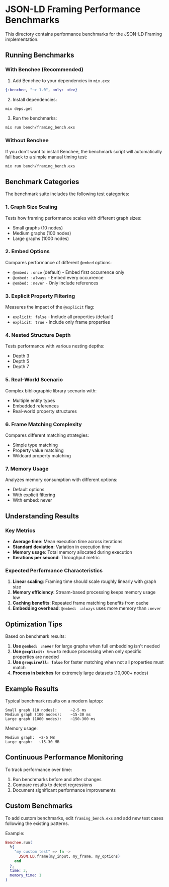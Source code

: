 # JSON-LD Framing Performance Benchmarks

This directory contains performance benchmarks for the JSON-LD Framing implementation.

## Running Benchmarks

### With Benchee (Recommended)

1. Add Benchee to your dependencies in `mix.exs`:

```elixir
{:benchee, "~> 1.0", only: :dev}
```

2. Install dependencies:

```bash
mix deps.get
```

3. Run the benchmarks:

```bash
mix run bench/framing_bench.exs
```

### Without Benchee

If you don't want to install Benchee, the benchmark script will automatically fall back to a simple manual timing test:

```bash
mix run bench/framing_bench.exs
```

## Benchmark Categories

The benchmark suite includes the following test categories:

### 1. **Graph Size Scaling**
Tests how framing performance scales with different graph sizes:
- Small graphs (10 nodes)
- Medium graphs (100 nodes)
- Large graphs (1000 nodes)

### 2. **Embed Options**
Compares performance of different `@embed` options:
- `@embed: :once` (default) - Embed first occurrence only
- `@embed: :always` - Embed every occurrence
- `@embed: :never` - Only include references

### 3. **Explicit Property Filtering**
Measures the impact of the `@explicit` flag:
- `explicit: false` - Include all properties (default)
- `explicit: true` - Include only frame properties

### 4. **Nested Structure Depth**
Tests performance with various nesting depths:
- Depth 3
- Depth 5
- Depth 7

### 5. **Real-World Scenario**
Complex bibliographic library scenario with:
- Multiple entity types
- Embedded references
- Real-world property structures

### 6. **Frame Matching Complexity**
Compares different matching strategies:
- Simple type matching
- Property value matching
- Wildcard property matching

### 7. **Memory Usage**
Analyzes memory consumption with different options:
- Default options
- With explicit filtering
- With embed: never

## Understanding Results

### Key Metrics

- **Average time**: Mean execution time across iterations
- **Standard deviation**: Variation in execution time
- **Memory usage**: Total memory allocated during execution
- **Iterations per second**: Throughput metric

### Expected Performance Characteristics

1. **Linear scaling**: Framing time should scale roughly linearly with graph size
2. **Memory efficiency**: Stream-based processing keeps memory usage low
3. **Caching benefits**: Repeated frame matching benefits from cache
4. **Embedding overhead**: `@embed: :always` uses more memory than `:never`

## Optimization Tips

Based on benchmark results:

1. **Use `@embed: :never`** for large graphs when full embedding isn't needed
2. **Use `@explicit: true`** to reduce processing when only specific properties are needed
3. **Use `@requireAll: false`** for faster matching when not all properties must match
4. **Process in batches** for extremely large datasets (10,000+ nodes)

## Example Results

Typical benchmark results on a modern laptop:

```
Small graph (10 nodes):      ~2-5 ms
Medium graph (100 nodes):    ~15-30 ms
Large graph (1000 nodes):    ~150-300 ms
```

Memory usage:
```
Medium graph:  ~2-5 MB
Large graph:   ~15-30 MB
```

## Continuous Performance Monitoring

To track performance over time:

1. Run benchmarks before and after changes
2. Compare results to detect regressions
3. Document significant performance improvements

## Custom Benchmarks

To add custom benchmarks, edit `framing_bench.exs` and add new test cases following the existing patterns.

Example:

```elixir
Benchee.run(
  %{
    "my custom test" => fn ->
      JSON.LD.frame(my_input, my_frame, my_options)
    end
  },
  time: 3,
  memory_time: 1
)
```
